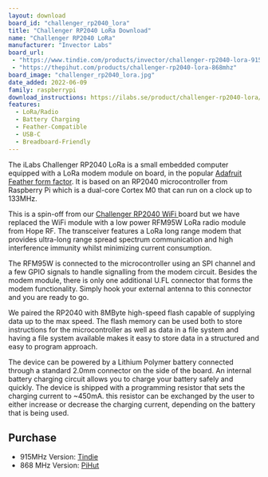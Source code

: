 ```yaml
---
layout: download
board_id: "challenger_rp2040_lora"
title: "Challenger RP2040 LoRa Download"
name: "Challenger RP2040 LoRa"
manufacturer: "Invector Labs"
board_url:
 - "https://www.tindie.com/products/invector/challenger-rp2040-lora-915mhz/"
 - "https://thepihut.com/products/challenger-rp2040-lora-868mhz"
board_image: "challenger_rp2040_lora.jpg"
date_added: 2022-06-09
family: raspberrypi
download_instructions: https://ilabs.se/product/challenger-rp2040-lora/#tab-getting-started
features:
  - LoRa/Radio
  - Battery Charging
  - Feather-Compatible
  - USB-C
  - Breadboard-Friendly
---
```


The iLabs Challenger RP2040 LoRa is a small embedded computer equipped with a LoRa modem module on board, in the popular [Adafruit Feather form factor](https://www.adafruit.com/?q=feather). It is based on an RP2040 microcontroller from Raspberry Pi which is a dual-core Cortex M0 that can run on a clock up to 133MHz.

This is a spin-off from our [Challenger RP2040 WiFi ](/board/challenger_rp2040_wifi/) board but we have replaced the WiFi module with a low power RFM95W LoRa radio module from Hope RF. The transceiver features a LoRa long range modem that provides ultra-long range spread spectrum communication and high interference immunity whilst minimizing current consumption.

The RFM95W is connected to the microcontroller using an SPI channel and a few GPIO signals to handle signalling from the modem circuit. Besides the modem module, there is only one additional U.FL connector that forms the modem functionality. Simply hook your external antenna to this connector and you are ready to go.

We paired the RP2040 with 8MByte high-speed flash capable of supplying data up to the max speed. The flash memory can be used both to store instructions for the microcontroller as well as data in a file system and having a file system available makes it easy to store data in a structured and easy to program approach.

The device can be powered by a Lithium Polymer battery connected through a standard 2.0mm connector on the side of the board. An internal battery charging circuit allows you to charge your battery safely and quickly. The device is shipped with a programming resistor that sets the charging current to ~450mA. this resistor can be exchanged by the user to either increase or decrease the charging current, depending on the battery that is being used.

## Purchase
* 915MHz Version: [Tindie](https://www.tindie.com/products/invector/challenger-rp2040-lora-915mhz/)
* 868 MHz Version: [PiHut](https://thepihut.com/products/challenger-rp2040-lora-868mhz)
